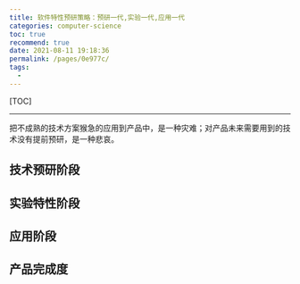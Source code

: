 ```yaml
---
title: 软件特性预研策略：预研一代,实验一代,应用一代
categories: computer-science
toc: true
recommend: true
date: 2021-08-11 19:18:36
permalink: /pages/0e977c/
tags: 
  - 
---
```


<!--
主题：软件预研策略，平衡软件研发预研
看点：持续建模的敏捷过程
参考文章：
解决问题：管理不成熟的技术方案，进入影响当前软件架构；
文章类型: 议论文
-->

[TOC]

-----------

把不成熟的技术方案猴急的应用到产品中，是一种灾难；对产品未来需要用到的技术没有提前预研，是一种悲哀。



## 技术预研阶段

## 实验特性阶段

## 应用阶段

## 产品完成度





